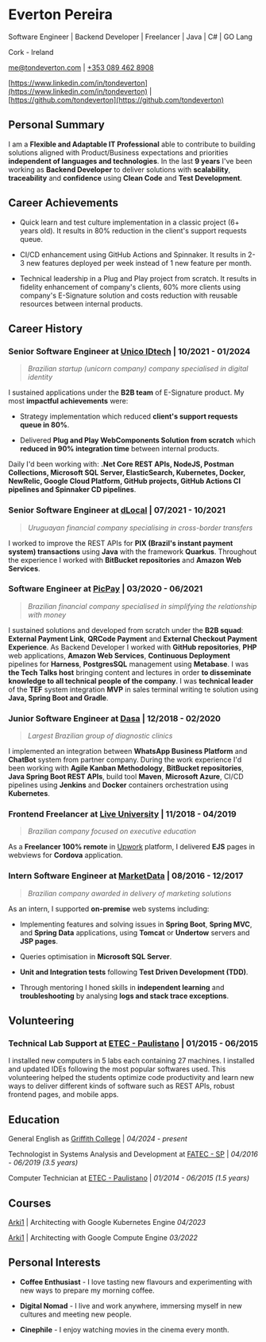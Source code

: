 # Everton Pereira

Software Engineer | Backend Developer | Freelancer | Java | C# | GO Lang

Cork - Ireland

[me@tondeverton.com](mailto:me@tondeverton.com) | [+353 089 462 8908](tel:+3530894628908)

[https://www.linkedin.com/in/tondeverton](https://www.linkedin.com/in/tondeverton) | [https://github.com/tondeverton](https://github.com/tondeverton)

## Personal Summary

I am a **Flexible and Adaptable IT Professional** able to contribute to building solutions aligned with Product/Business expectations and priorities **independent of languages and technologies**. In the last **9 years** I've been working as **Backend Developer** to deliver solutions with **scalability**, **traceability** and **confidence** using **Clean Code** and **Test Development**.

## Career Achievements

* Quick learn and test culture implementation in a classic project (6+ years old). It results in 80% reduction in the client's support requests queue.

* CI/CD enhancement using GitHub Actions and Spinnaker. It results in 2-3 new features deployed per week instead of 1 new feature per month.

* Technical leadership in a Plug and Play project from scratch. It results in fidelity enhancement of company's clients, 60% more clients using company's E-Signature solution and costs reduction with reusable resources between internal products.

## Career History

### Senior Software Engineer at [Unico IDtech](https://www.linkedin.com/company/unicoidtech/) | 10/2021 - 01/2024
> *Brazilian startup (unicorn company) company specialised in digital identity*

I sustained applications under the **B2B team** of E-Signature product. My most **impactful achievements** were:

* Strategy implementation which reduced **client's support requests queue in 80%**.

* Delivered **Plug and Play WebComponents Solution from scratch** which **reduced in 90% integration time** between internal products.

Daily I'd been working with: **.Net Core REST APIs, NodeJS, Postman Collections, Microsoft SQL Server, ElasticSearch, Kubernetes, Docker, NewRelic, Google Cloud Platform, GitHub projects, GitHub Actions CI pipelines and Spinnaker CD pipelines**.

### Senior Software Engineer at [dLocal](https://www.linkedin.com/company/dlocal/) | 07/2021 - 10/2021
> *Uruguayan financial company specialising in cross-border transfers*

I worked to improve the REST APIs for **PIX (Brazil's instant payment system) transactions** using **Java** with the framework **Quarkus**. Throughout the experience I worked with **BitBucket repositories** and **Amazon Web Services**.

### Software Engineer at [PicPay](https://www.linkedin.com/company/picpay/) | 03/2020 - 06/2021
> *Brazilian financial company specialised in simplifying the relationship with money*

I sustained solutions and developed from scratch under the **B2B squad**: **External Payment Link**, **QRCode Payment** and **External Checkout Payment Experience**. As Backend Developer I worked with **GitHub repositories**, **PHP** web applications, **Amazon Web Services**, **Continuous Deployment** pipelines for **Harness**, **PostgresSQL** management using **Metabase**. I was **the Tech Talks host** bringing content and lectures in order **to disseminate knowledge to all technical people of the company**. I was **technical leader** of the **TEF** system integration **MVP** in sales terminal writing te solution using **Java, Spring Boot and Gradle**.

### Junior Software Engineer at [Dasa](https://www.linkedin.com/company/dasa/) | 12/2018 - 02/2020
> *Largest Brazilian group of diagnostic clinics*

I implemented an integration between **WhatsApp Business Platform** and **ChatBot** system from partner company. During the work experience I'd been working with **Agile Kanban Methodology**, **BitBucket repositories**, **Java Spring Boot REST APIs**, build tool **Maven**, **Microsoft Azure**, CI/CD pipelines using **Jenkins** and **Docker** containers orchestration using **Kubernetes**.

### Frontend Freelancer at [Live University](https://www.linkedin.com/school/liveuuniversity/) | 11/2018 - 04/2019
> *Brazilian company focused on executive education*

As a **Freelancer 100% remote** in [Upwork](https://www.upwork.com/) platform, I delivered **EJS** pages in webviews for **Cordova** application.

### Intern Software Engineer at [MarketData](https://www.linkedin.com/company/marketdata/) | 08/2016 - 12/2017
> *Brazilian company awarded in delivery of marketing solutions*

As an intern, I supported **on-premise** web systems including:

* Implementing features and solving issues in **Spring Boot**, **Spring MVC**, and **Spring Data** applications, using **Tomcat** or **Undertow** servers and **JSP pages**.

* Queries optimisation in **Microsoft SQL Server**.

* **Unit and Integration tests** following **Test Driven Development (TDD)**.

* Through mentoring I honed skills in **independent learning** and **troubleshooting** by analysing **logs and stack trace exceptions**.

## Volunteering

### Technical Lab Support at [ETEC - Paulistano](https://www.linkedin.com/school/etecsp/) | 01/2015 - 06/2015

I installed new computers in 5 labs each containing 27 machines. I installed and updated IDEs following the most popular softwares used. This volunteering helped the students optimize code productivity and learn new ways to deliver different kinds of software such as REST APIs, robust frontend pages, and mobile apps.

## Education

General English as [Griffith College](https://www.griffith.ie/) | *04/2024 - present*

Technologist in Systems Analysis and Development at [FATEC - SP](https://www.linkedin.com/school/faculdade-de-tecnologia-de-s%C3%A3o-paulo-fatec-sp/) | *04/2016 - 06/2019 (3.5 years)*

Computer Technician at [ETEC - Paulistano](https://www.linkedin.com/school/etecsp/) | *01/2014 - 06/2015 (1.5 years)*

## Courses

[Arki1](https://www.linkedin.com/company/arki1/) | Architecting with Google Kubernetes Engine *04/2023*

[Arki1](https://www.linkedin.com/company/arki1/) | Architecting with Google Compute Engine *03/2022*

## Personal Interests

* **Coffee Enthusiast** - I love tasting new flavours and experimenting with new ways to prepare my morning coffee.

* **Digital Nomad** - I live and work anywhere, immersing myself in new cultures and meeting new people.

* **Cinephile** - I enjoy watching movies in the cinema every month.
